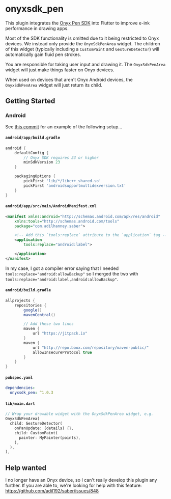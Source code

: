 # onyxsdk_pen

This plugin integrates the
[Onyx Pen SDK](https://github.com/onyx-intl/OnyxAndroidDemo/blob/master/doc/Onyx-Pen-SDK.md)
into Flutter to improve e-ink performance in drawing apps.

Most of the SDK functionality is omitted due to it being restricted to Onyx devices.
We instead only provide the `OnyxSdkPenArea` widget. The children of this widget
(typically including a `CustomPaint` and `GestureDetector`)
will automatically gain fluid pen strokes.

You are responsible for taking user input and drawing it. The
`OnyxSdkPenArea` widget will just make things faster on Onyx devices.

When used on devices that aren't Onyx Android devices, the `OnyxSdkPenArea` widget will
just return its child.

## Getting Started

### Android

See [this commit](https://github.com/adil192/saber/commit/ff925089969b6fb97385fa40cea6e0dad3b7c6be)
for an example of the following setup...

#### `android/app/build.gradle`

```gradle
android {
    defaultConfig {
        // Onyx SDK requires 23 or higher
        minSdkVersion 23
    }

    packagingOptions {
        pickFirst 'lib/*/libc++_shared.so'
        pickFirst 'androidsupportmultidexversion.txt'
    }
}
```

#### `android/app/src/main/AndroidManifest.xml`

```xml
<manifest xmlns:android="http://schemas.android.com/apk/res/android"
    xmlns:tools="http://schemas.android.com/tools"
    package="com.adilhanney.saber">

    <!-- Add this `tools:replace` attribute to the `application` tag -->
    <application
        tools:replace="android:label">

    </application>
</manifest>
```

In my case, I got a compiler error saying that I needed `tools:replace="android:allowBackup"`
so I merged the two with `tools:replace="android:label,android:allowBackup"`.

#### `android/build.gradle`

```gradle
allprojects {
    repositories {
        google()
        mavenCentral()

        // Add these two lines
        maven {
            url "https://jitpack.io"
        }
        maven {
            url "http://repo.boox.com/repository/maven-public/"
            allowInsecureProtocol true
        }
    }
}
```

#### `pubspec.yaml`

```yaml
dependencies:
  onyxsdk_pen: ^1.0.3
```

#### `lib/main.dart`

```dart
// Wrap your drawable widget with the OnyxSdkPenArea widget, e.g.
OnyxSdkPenArea(
  child: GestureDetector(
    onPanUpdate: (details) {},
    child: CustomPaint(
      painter: MyPainter(points),
    ),
  ),
),
```

## Help wanted

I no longer have an Onyx device, so I can't really develop this plugin any further.
If you are able to, we're looking for help with this feature:
https://github.com/adil192/saber/issues/848

